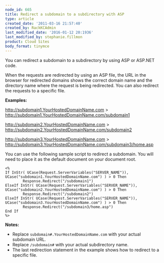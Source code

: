 ```yaml
---
node_id: 665
title: Redirect a subdomain to a subdirectory with ASP
type: article
created_date: '2011-03-16 21:57:40'
created_by: RackKCAdmin
last_modified_date: '2016-01-12 20:1936'
last_modified_by: stephanie.fillmon
product: Cloud Sites
body_format: tinymce
---
```


You can redirect a subdomain to a subdirectory by using ASP or ASP.NET
code.

When the requests are redirected by using an ASP file, the URL in the
browser for redirected domains shows the correct domain name and the
directory name where the request is being redirected. You can also
redirect the requests to a specific file.

**Examples:**

http://subdomain1.YourHostedDomainName.com \>
http://subdomain1.YourHostedDomainName.com/subdomain1

http://subdomain2.YourHostedDomainName.com \>
http://subdomain2.YourHostedDomainName.com/subdomain2

http://subdomain3.YourHostedDomainName.com \>
http://subdomain3.YourHostedDomainName.com/subdomain3/home.asp

You can use the following sample script to redirect a subdomain. You
will need to place it as the default document on your document root.

    <%
    If InStr( UCase(Request.ServerVariables("SERVER_NAME")),  UCase("subdomain1.YourHostedDomainName.com") ) > 0 Then
            Response.Redirect("/subdomain1")
    ElseIf InStr( UCase(Request.ServerVariables("SERVER_NAME")), UCase("subdomain2.YourHostedDomainName.com") ) > 0 Then
            Response.Redirect("/subdomain2")
    ElseIf InStr( UCase(Request.ServerVariables("SERVER_NAME")), UCase("subdomain3.YourHostedDomainName.com") ) > 0 Then
            Response.Redirect("/subdomain3/home.asp")
    End If
    %>

**Notes:**

-   Replace `subdomain#.YourHostedDomainName.com` with your actual
    subdomain URL.
-   Replace `/subdomain#` with your actual subdirectory name.
-   The last redirection statement in the example shows how to redirect
    to a specific file.



